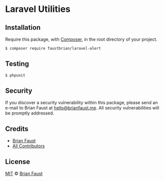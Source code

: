 # Laravel Utilities

## Installation

Require this package, with [Composer](https://getcomposer.org/), in the root directory of your project.

``` bash
$ composer require faustbrian/laravel-alert
```

## Testing

``` bash
$ phpunit
```

## Security

If you discover a security vulnerability within this package, please send an e-mail to Brian Faust at hello@brianfaust.me. All security vulnerabilities will be promptly addressed.

## Credits

- [Brian Faust](https://github.com/faustbrian)
- [All Contributors](../../contributors)

## License

[MIT](LICENSE) © [Brian Faust](https://brianfaust.me)
